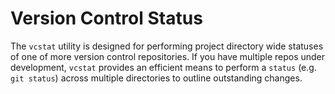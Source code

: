 # Version Control Status

The `vcstat` utility is designed for performing project directory wide statuses of one of more version control repositories. If you have multiple repos under development, `vcstat` provides an efficient means to perform a `status` (e.g. `git status`) across multiple directories to outline outstanding changes.
